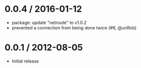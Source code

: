 
0.0.4 / 2016-01-12
==================

  * package: update "netroute" to v1.0.2
  * prevented a connection from being done twice (#6, @unRob)

0.0.1 / 2012-08-05
==================

  * Initial release
